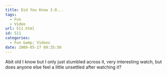```yaml
---
title: Did You Know 3.0...
tags:
  - Fun
  - Video
url: 511.html
id: 511
categories:
  - Fun &amp; Videos
date: 2009-05-27 09:35:50
---
```


Abit old I know but I only just stumbled across it, very interesting watch, but does anyone else feel a little unsettled after watching it?
<!-- more -->
<object width="640" height="505" data="https://www.youtube.com/v/jpEnFwiqdx8&amp;hl=en&amp;fs=1" type="application/x-shockwave-flash"><param name="allowFullScreen" value="true" /><param name="allowscriptaccess" value="always" /><param name="src" value="https://www.youtube.com/v/jpEnFwiqdx8&amp;hl=en&amp;fs=1" /><param name="allowfullscreen" value="true" /></object>